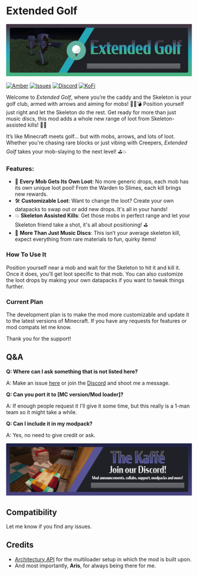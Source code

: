 # Extended Golf

![Extended Golf banner](https://raw.githubusercontent.com/iamkaf/modresources/refs/heads/main/pages/extendedgolf/banner.png)



[![Amber](https://img.shields.io/badge/Amber-iamkaf?style=for-the-badge&label=Requires&color=%23ebb134)](https://modrinth.com/mod/amber)
[![Issues](https://img.shields.io/github/issues/iamkaf/mod-issues?style=for-the-badge&color=%23eee)](https://github.com/iamkaf/mod-issues)
[![Discord](https://img.shields.io/discord/1207469438719492176?style=for-the-badge&logo=discord&label=DISCORD&color=%235865F2)](https://discord.gg/HV5WgTksaB)
[![KoFi](https://img.shields.io/badge/KoFi-iamkaf?style=for-the-badge&logo=kofi&logoColor=%2330d1e3&label=Support%20Me&color=%2330d1e3)](https://ko-fi.com/iamkaffe)

Welcome to *Extended Golf*, where you’re the caddy and the Skeleton is your golf club, armed with arrows and aiming for mobs! 🏌️‍♂️💣 Position yourself just right and let the Skeleton do the rest. Get ready for more than just music discs, this mod adds a whole new range of loot from Skeleton-assisted kills! 💎🎁

It’s like Minecraft meets golf... but with mobs, arrows, and lots of loot. Whether you're chasing rare blocks or just vibing with Creepers, *Extended Golf* takes your mob-slaying to the next level! ⛳💥


### Features:
- 🎯 **Every Mob Gets Its Own Loot**: No more generic drops, each mob has its own unique loot pool! From the Warden to Slimes, each kill brings new rewards.  
- 🛠️ **Customizable Loot**: Want to change the loot? Create your own datapacks to swap out or add new drops. It's all in your hands!  
- 💥 **Skeleton Assisted Kills**: Get those mobs in perfect range and let your Skeleton friend take a shot, it's all about positioning! ⛳️  
- 🔄 **More Than Just Music Discs**: This isn’t your average skeleton kill, expect everything from rare materials to fun, quirky items!  




### How To Use It

Position yourself near a mob and wait for the Skeleton to hit it and kill it. Once it does, you'll get loot specific to that mob. You can also customize the loot drops by making your own datapacks if you want to tweak things further.


### Current Plan

The development plan is to make the mod more customizable and update it to the latest versions of Minecraft. If you have any requests for features or mod compats let me know.



Thank you for the support!

## Q&A

**Q: Where can I ask something that is not listed here?**

A: Make an issue [here](https://github.com/iamkaf/mod-issues) or join the [Discord](https://discord.gg/HV5WgTksaB) and shoot me a message.


**Q: Can you port it to [MC version/Mod loader]?**

A: If enough people request it I'll give it some time, but this really is a 1-man team so it might take a while.


**Q: Can I include it in my modpack?**

A: Yes, no need to give credit or ask.

[![Join our Discord](https://raw.githubusercontent.com/iamkaf/modresources/refs/heads/main/pages/common/discord.png)](https://discord.gg/HV5WgTksaB)

## Compatibility

Let me know if you find any issues.

## Credits

- [Architectury API](https://modrinth.com/mod/architectury-api) for the multiloader setup in which the mod is built upon.
- And most importantly, **Aris**, for always being there for me.

